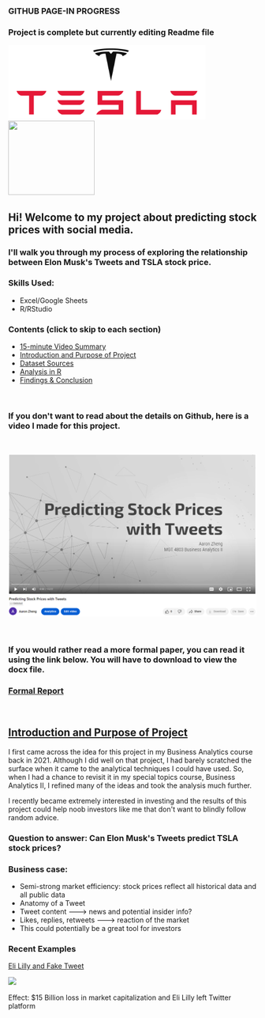 ### GITHUB PAGE-IN PROGRESS
### Project is complete but currently editing Readme file

<p float="left">
  <img src="./Images/Tesla Logo.png" width = "400"/>
  <img src="https://encrypted-tbn0.gstatic.com/images?q=tbn:ANd9GcS4n_urpJ9XpwOTdzBVbGvactwHrPagYQrTJPYjxfxLGkSyu7nJZVqRVGAeohnPgKMrnKE&usqp=CAU" width = "175px" height = "150px"/> 
</p>

## Hi! Welcome to my project about predicting stock prices with social media. 
### I'll walk you through my process of exploring the relationship between Elon Musk's Tweets and TSLA stock price.

### Skills Used:
* Excel/Google Sheets
* R/RStudio

### Contents (click to skip to each section)
* [15-minute Video Summary](#video)
* [Introduction and Purpose of Project](#intro)
* [Dataset Sources](#dataset)
* [Analysis in R](#r)
* [Findings & Conclusion](#conclusion)

<br>

<a name = "video"></a>
### If you don't want to read about the details on Github, here is a video I made for this project.
<br>

[<img src="./Images/Video.PNG" width = "700">](https://youtu.be/PrgOsxHKx6Y) 

<br>

### If you would rather read a more formal paper, you can read it using the link below. You will have to download to view the docx file.
### [Formal Report](https://github.com/AZheng1234/AZheng1234.github.io/blob/main/Twitter/Report.docx)

<br>

<a name = "intro"></a>
## <ins> Introduction and Purpose of Project </ins>

I first came across the idea for this project in my Business Analytics course back in 2021. Although I did well on that project, I had barely scratched the surface when it came to the analytical techniques I could have used. So, when I had a chance to revisit it in my special topics course, Business Analytics II, I refined many of the ideas and took the analysis much further.

I recently became extremely interested in investing and the results of this project could help noob investors like me that don't want to blindly follow random advice.

### Question to answer: Can Elon Musk's Tweets predict TSLA stock prices?

### Business case:
* Semi-strong market efficiency: stock prices reflect all historical data and all public data
* Anatomy of a Tweet
* Tweet content ---> news and potential insider info?
* Likes, replies, retweets ---> reaction of the market
* This could potentially be a great tool for investors

### Recent Examples

[Eli Lilly and Fake Tweet](https://www.fiercepharma.com/marketing/eli-lilly-hit-new-twitter-blue-fake-account-forced-apologize-over-free-insulin-tweet)

<img src = "https://live-production.wcms.abc-cdn.net.au/403a354bce1611209de535709efbf2dc?impolicy=wcms_crop_resize&cropH=642&cropW=1141&xPos=26&yPos=0&width=862&height=485" width = "400">

Effect: $15 Billion loss in market capitalization and Eli Lilly left Twitter platform
